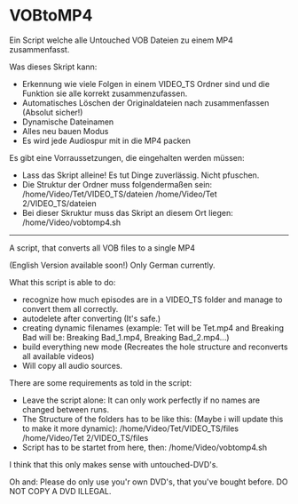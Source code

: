 # VOBtoMP4

Ein Script welche alle Untouched VOB Dateien zu einem MP4 zusammenfasst.

Was dieses Skript kann:
- Erkennung wie viele Folgen in einem VIDEO_TS Ordner sind und die Funktion sie alle korrekt zusammenzufassen.
- Automatisches Löschen der Originaldateien nach zusammenfassen (Absolut sicher!)
- Dynamische Dateinamen
- Alles neu bauen Modus
- Es wird jede Audiospur mit in die MP4 packen

Es gibt eine Vorraussetzungen, die eingehalten werden müssen:
- Lass das Skript alleine! Es tut Dinge zuverlässig. Nicht pfuschen.
- Die Struktur der Ordner muss folgendermaßen sein:
    /home/Video/Tet/VIDEO_TS/dateien
    /home/Video/Tet 2/VIDEO_TS/dateien
- Bei dieser Skruktur muss das Skript an diesem Ort liegen:
    /home/Video/vobtomp4.sh

------------------------------------------------------------------------------------------------------------------------

A script, that converts all VOB files to a single MP4

(English Version available soon!) Only German currently.

What this script is able to do:
- recognize how much episodes are in a VIDEO_TS folder and manage to convert them all correctly.
- autodelete after converting (It's safe.)
- creating dynamic filenames (example: Tet will be Tet.mp4 and Breaking Bad will be: Breaking Bad_1.mp4, Breaking Bad_2.mp4...)
- build everything new mode (Recreates the hole structure and reconverts all available videos)
- Will copy all audio sources. 

There are some requirements as told in the script:
- Leave the script alone: It can only work perfectly if no names are changed between runs. 
- The Structure of the folders has to be like this: (Maybe i will update this to make it more dynamic):
    /home/Video/Tet/VIDEO_TS/files
    /home/Video/Tet 2/VIDEO_TS/files
- Script has to be startet from here, then:
    /home/Video/vobtomp4.sh
    
I think that this only makes sense with untouched-DVD's.

Oh and: Please do only use you'r own DVD's, that you've bought before. DO NOT COPY A DVD ILLEGAL.
